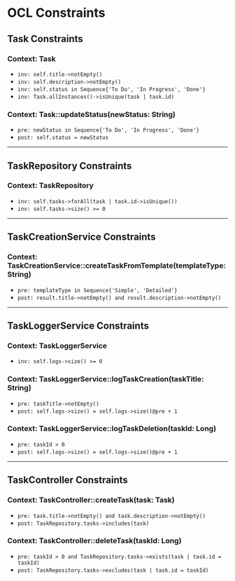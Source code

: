 # OCL Constraints

## Task Constraints

### Context: Task
- `inv: self.title->notEmpty()`
- `inv: self.description->notEmpty()`
- `inv: self.status in Sequence{'To Do', 'In Progress', 'Done'}`
- `inv: Task.allInstances()->isUnique(task | task.id)`

### Context: Task::updateStatus(newStatus: String)
- `pre: newStatus in Sequence{'To Do', 'In Progress', 'Done'}`
- `post: self.status = newStatus`

---

## TaskRepository Constraints

### Context: TaskRepository
- `inv: self.tasks->forAll(task | task.id->isUnique())`
- `inv: self.tasks->size() >= 0`

---

## TaskCreationService Constraints

### Context: TaskCreationService::createTaskFromTemplate(templateType: String)
- `pre: templateType in Sequence{'Simple', 'Detailed'}`
- `post: result.title->notEmpty() and result.description->notEmpty()`

---

## TaskLoggerService Constraints

### Context: TaskLoggerService
- `inv: self.logs->size() >= 0`

### Context: TaskLoggerService::logTaskCreation(taskTitle: String)
- `pre: taskTitle->notEmpty()`
- `post: self.logs->size() = self.logs->size()@pre + 1`

### Context: TaskLoggerService::logTaskDeletion(taskId: Long)
- `pre: taskId > 0`
- `post: self.logs->size() = self.logs->size()@pre + 1`

---

## TaskController Constraints

### Context: TaskController::createTask(task: Task)
- `pre: task.title->notEmpty() and task.description->notEmpty()`
- `post: TaskRepository.tasks->includes(task)`

### Context: TaskController::deleteTask(taskId: Long)
- `pre: taskId > 0 and TaskRepository.tasks->exists(task | task.id = taskId)`
- `post: TaskRepository.tasks->excludes(task | task.id = taskId)`
